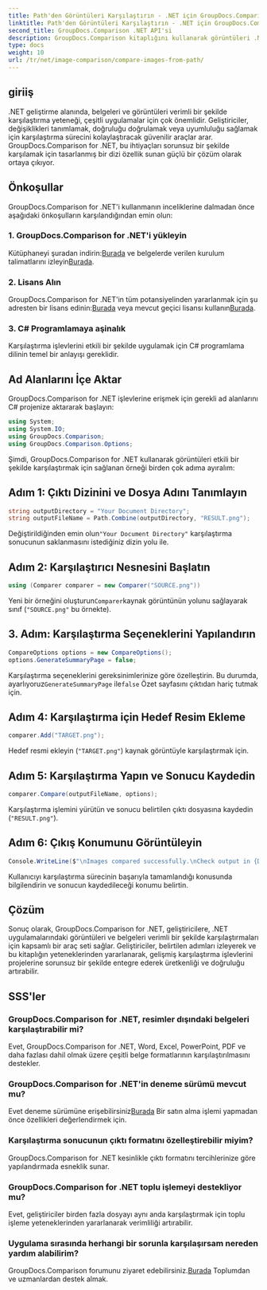 ```yaml
---
title: Path'den Görüntüleri Karşılaştırın - .NET için GroupDocs.Comparison
linktitle: Path'den Görüntüleri Karşılaştırın - .NET için GroupDocs.Comparison
second_title: GroupDocs.Comparison .NET API'si
description: GroupDocs.Comparison kitaplığını kullanarak görüntüleri .NET'te verimli bir şekilde nasıl karşılaştıracağınızı öğrenin. Sorunsuz entegrasyon için adım adım kılavuzu izleyin.
type: docs
weight: 10
url: /tr/net/image-comparison/compare-images-from-path/
---
```

## giriiş
.NET geliştirme alanında, belgeleri ve görüntüleri verimli bir şekilde karşılaştırma yeteneği, çeşitli uygulamalar için çok önemlidir. Geliştiriciler, değişiklikleri tanımlamak, doğruluğu doğrulamak veya uyumluluğu sağlamak için karşılaştırma sürecini kolaylaştıracak güvenilir araçlar arar. GroupDocs.Comparison for .NET, bu ihtiyaçları sorunsuz bir şekilde karşılamak için tasarlanmış bir dizi özellik sunan güçlü bir çözüm olarak ortaya çıkıyor.
## Önkoşullar
GroupDocs.Comparison for .NET'i kullanmanın inceliklerine dalmadan önce aşağıdaki önkoşulların karşılandığından emin olun:
### 1. GroupDocs.Comparison for .NET'i yükleyin
 Kütüphaneyi şuradan indirin:[Burada](https://releases.groupdocs.com/comparison/net/) ve belgelerde verilen kurulum talimatlarını izleyin[Burada](https://reference.groupdocs.com/comparison/net/).
### 2. Lisans Alın
 GroupDocs.Comparison for .NET'in tüm potansiyelinden yararlanmak için şu adresten bir lisans edinin:[Burada](https://purchase.groupdocs.com/buy) veya mevcut geçici lisansı kullanın[Burada](https://purchase.groupdocs.com/temporary-license/).
### 3. C# Programlamaya aşinalık
Karşılaştırma işlevlerini etkili bir şekilde uygulamak için C# programlama dilinin temel bir anlayışı gereklidir.

## Ad Alanlarını İçe Aktar
GroupDocs.Comparison for .NET işlevlerine erişmek için gerekli ad alanlarını C# projenize aktararak başlayın:
```csharp
using System;
using System.IO;
using GroupDocs.Comparison;
using GroupDocs.Comparison.Options;
```

Şimdi, GroupDocs.Comparison for .NET kullanarak görüntüleri etkili bir şekilde karşılaştırmak için sağlanan örneği birden çok adıma ayıralım:
## Adım 1: Çıktı Dizinini ve Dosya Adını Tanımlayın
```csharp
string outputDirectory = "Your Document Directory";
string outputFileName = Path.Combine(outputDirectory, "RESULT.png");
```
 Değiştirildiğinden emin olun`"Your Document Directory"` karşılaştırma sonucunun saklanmasını istediğiniz dizin yolu ile.
## Adım 2: Karşılaştırıcı Nesnesini Başlatın
```csharp
using (Comparer comparer = new Comparer("SOURCE.png"))
```
 Yeni bir örneğini oluşturun`Comparer`kaynak görüntünün yolunu sağlayarak sınıf (`"SOURCE.png"` bu örnekte).
## 3. Adım: Karşılaştırma Seçeneklerini Yapılandırın
```csharp
CompareOptions options = new CompareOptions();
options.GenerateSummaryPage = false;
```
 Karşılaştırma seçeneklerini gereksinimlerinize göre özelleştirin. Bu durumda, ayarlıyoruz`GenerateSummaryPage` ile`false` Özet sayfasını çıktıdan hariç tutmak için.
## Adım 4: Karşılaştırma için Hedef Resim Ekleme
```csharp
comparer.Add("TARGET.png");
```
Hedef resmi ekleyin (`"TARGET.png"`) kaynak görüntüyle karşılaştırmak için.
## Adım 5: Karşılaştırma Yapın ve Sonucu Kaydedin
```csharp
comparer.Compare(outputFileName, options);
```
Karşılaştırma işlemini yürütün ve sonucu belirtilen çıktı dosyasına kaydedin (`"RESULT.png"`).
## Adım 6: Çıkış Konumunu Görüntüleyin
```csharp
Console.WriteLine($"\nImages compared successfully.\nCheck output in {Directory.GetCurrentDirectory()}.");
```
Kullanıcıyı karşılaştırma sürecinin başarıyla tamamlandığı konusunda bilgilendirin ve sonucun kaydedileceği konumu belirtin.

## Çözüm
Sonuç olarak, GroupDocs.Comparison for .NET, geliştiricilere, .NET uygulamalarındaki görüntüleri ve belgeleri verimli bir şekilde karşılaştırmaları için kapsamlı bir araç seti sağlar. Geliştiriciler, belirtilen adımları izleyerek ve bu kitaplığın yeteneklerinden yararlanarak, gelişmiş karşılaştırma işlevlerini projelerine sorunsuz bir şekilde entegre ederek üretkenliği ve doğruluğu artırabilir.
## SSS'ler
### GroupDocs.Comparison for .NET, resimler dışındaki belgeleri karşılaştırabilir mi?
Evet, GroupDocs.Comparison for .NET, Word, Excel, PowerPoint, PDF ve daha fazlası dahil olmak üzere çeşitli belge formatlarının karşılaştırılmasını destekler.
### GroupDocs.Comparison for .NET'in deneme sürümü mevcut mu?
 Evet deneme sürümüne erişebilirsiniz[Burada](https://releases.groupdocs.com/) Bir satın alma işlemi yapmadan önce özellikleri değerlendirmek için.
### Karşılaştırma sonucunun çıktı formatını özelleştirebilir miyim?
GroupDocs.Comparison for .NET kesinlikle çıktı formatını tercihlerinize göre yapılandırmada esneklik sunar.
### GroupDocs.Comparison for .NET toplu işlemeyi destekliyor mu?
Evet, geliştiriciler birden fazla dosyayı aynı anda karşılaştırmak için toplu işleme yeteneklerinden yararlanarak verimliliği artırabilir.
### Uygulama sırasında herhangi bir sorunla karşılaşırsam nereden yardım alabilirim?
 GroupDocs.Comparison forumunu ziyaret edebilirsiniz.[Burada](https://forum.groupdocs.com/c/comparison/12) Toplumdan ve uzmanlardan destek almak.